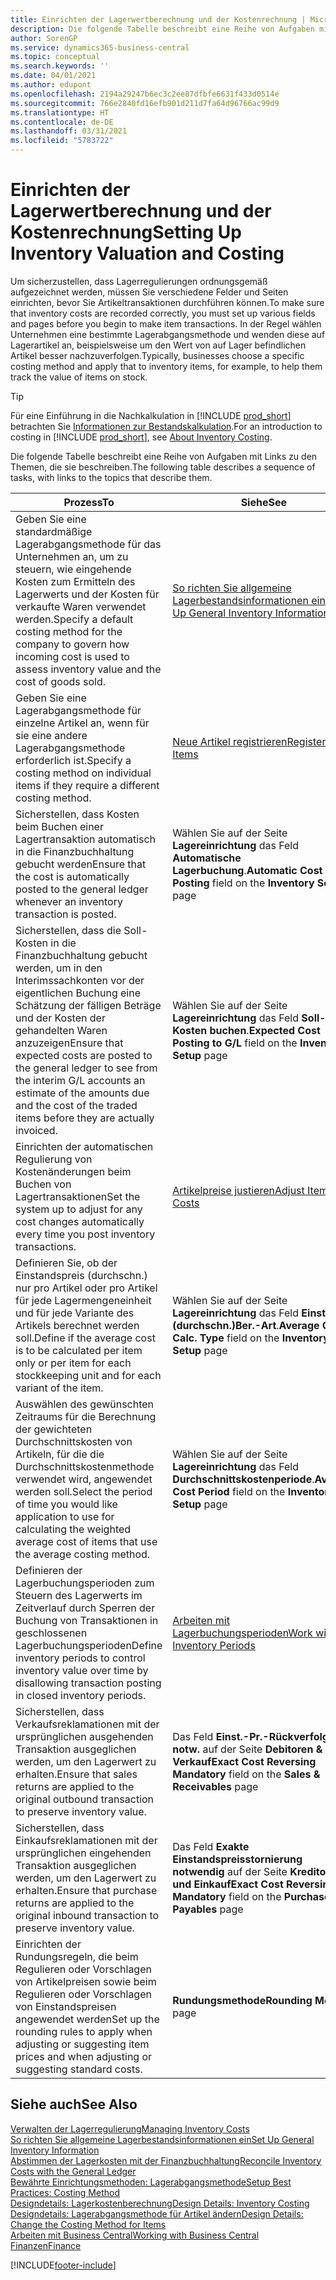 ```yaml
---
title: Einrichten der Lagerwertberechnung und der Kostenrechnung | Microsoft Docs
description: Die folgende Tabelle beschreibt eine Reihe von Aufgaben mit Links zu den Themen, die sie beschreiben..
author: SorenGP
ms.service: dynamics365-business-central
ms.topic: conceptual
ms.search.keywords: ''
ms.date: 04/01/2021
ms.author: edupont
ms.openlocfilehash: 2194a29247b6ec3c2ee87dfbfe6631f433d0514e
ms.sourcegitcommit: 766e2840fd16efb901d211d7fa64d96766ac99d9
ms.translationtype: HT
ms.contentlocale: de-DE
ms.lasthandoff: 03/31/2021
ms.locfileid: "5783722"
---
```

# <a name="setting-up-inventory-valuation-and-costing"></a><span data-ttu-id="9534d-103">Einrichten der Lagerwertberechnung und der Kostenrechnung</span><span class="sxs-lookup"><span data-stu-id="9534d-103">Setting Up Inventory Valuation and Costing</span></span>

<span data-ttu-id="9534d-104">Um sicherzustellen, dass Lagerregulierungen ordnungsgemäß aufgezeichnet werden, müssen Sie verschiedene Felder und Seiten einrichten, bevor Sie Artikeltransaktionen durchführen können.</span><span class="sxs-lookup"><span data-stu-id="9534d-104">To make sure that inventory costs are recorded correctly, you must set up various fields and pages before you begin to make item transactions.</span></span> <span data-ttu-id="9534d-105">In der Regel wählen Unternehmen eine bestimmte Lagerabgangsmethode und wenden diese auf Lagerartikel an, beispielsweise um den Wert von auf Lager befindlichen Artikel besser nachzuverfolgen.</span><span class="sxs-lookup"><span data-stu-id="9534d-105">Typically, businesses choose a specific costing method and apply that to inventory items, for example, to help them track the value of items on stock.</span></span>  

> [!TIP]
> <span data-ttu-id="9534d-106">Für eine Einführung in die Nachkalkulation in [!INCLUDE [prod_short](includes/prod_short.md)] betrachten Sie [Informationen zur Bestandskalkulation](finance-learn-about-costing.md).</span><span class="sxs-lookup"><span data-stu-id="9534d-106">For an introduction to costing in [!INCLUDE [prod_short](includes/prod_short.md)], see [About Inventory Costing](finance-learn-about-costing.md).</span></span>

<span data-ttu-id="9534d-107">Die folgende Tabelle beschreibt eine Reihe von Aufgaben mit Links zu den Themen, die sie beschreiben.</span><span class="sxs-lookup"><span data-stu-id="9534d-107">The following table describes a sequence of tasks, with links to the topics that describe them.</span></span>

|<span data-ttu-id="9534d-108">**Prozess**</span><span class="sxs-lookup"><span data-stu-id="9534d-108">**To**</span></span>|<span data-ttu-id="9534d-109">**Siehe**</span><span class="sxs-lookup"><span data-stu-id="9534d-109">**See**</span></span>|  
|------------|-------------|
|<span data-ttu-id="9534d-110">Geben Sie eine standardmäßige Lagerabgangsmethode für das Unternehmen an, um zu steuern, wie eingehende Kosten zum Ermitteln des Lagerwerts und der Kosten für verkaufte Waren verwendet werden.</span><span class="sxs-lookup"><span data-stu-id="9534d-110">Specify a default costing method for the company to govern how incoming cost is used to assess inventory value and the cost of goods sold.</span></span>|[<span data-ttu-id="9534d-111">So richten Sie allgemeine Lagerbestandsinformationen ein</span><span class="sxs-lookup"><span data-stu-id="9534d-111">Set Up General Inventory Information</span></span>](inventory-how-setup-general.md)|  
|<span data-ttu-id="9534d-112">Geben Sie eine Lagerabgangsmethode für einzelne Artikel an, wenn für sie eine andere Lagerabgangsmethode erforderlich ist.</span><span class="sxs-lookup"><span data-stu-id="9534d-112">Specify a costing method on individual items if they require a different costing method.</span></span>|[<span data-ttu-id="9534d-113">Neue Artikel registrieren</span><span class="sxs-lookup"><span data-stu-id="9534d-113">Register New Items</span></span>](inventory-how-register-new-items.md)|  
|<span data-ttu-id="9534d-114">Sicherstellen, dass Kosten beim Buchen einer Lagertransaktion automatisch in die Finanzbuchhaltung gebucht werden</span><span class="sxs-lookup"><span data-stu-id="9534d-114">Ensure that the cost is automatically posted to the general ledger whenever an inventory transaction is posted.</span></span>|<span data-ttu-id="9534d-115">Wählen Sie auf der Seite **Lagereinrichtung** das Feld **Automatische Lagerbuchung**.</span><span class="sxs-lookup"><span data-stu-id="9534d-115">**Automatic Cost Posting** field on the **Inventory Setup** page</span></span>|  
|<span data-ttu-id="9534d-116">Sicherstellen, dass die Soll-Kosten in die Finanzbuchhaltung gebucht werden, um in den Interimssachkonten vor der eigentlichen Buchung eine Schätzung der fälligen Beträge und der Kosten der gehandelten Waren anzuzeigen</span><span class="sxs-lookup"><span data-stu-id="9534d-116">Ensure that expected costs are posted to the general ledger to see from the interim G/L accounts an estimate of the amounts due and the cost of the traded items before they are actually invoiced.</span></span>|<span data-ttu-id="9534d-117">Wählen Sie auf der Seite **Lagereinrichtung** das Feld **Soll-Kosten buchen**.</span><span class="sxs-lookup"><span data-stu-id="9534d-117">**Expected Cost Posting to G/L** field on the **Inventory Setup** page</span></span>|  
|<span data-ttu-id="9534d-118">Einrichten der automatischen Regulierung von Kostenänderungen beim Buchen von Lagertransaktionen</span><span class="sxs-lookup"><span data-stu-id="9534d-118">Set the system up to adjust for any cost changes automatically every time you post inventory transactions.</span></span>|[<span data-ttu-id="9534d-119">Artikelpreise justieren</span><span class="sxs-lookup"><span data-stu-id="9534d-119">Adjust Item Costs</span></span>](inventory-how-adjust-item-costs.md)|  
|<span data-ttu-id="9534d-120">Definieren Sie, ob der Einstandspreis (durchschn.) nur pro Artikel oder pro Artikel für jede Lagermengeneinheit und für jede Variante des Artikels berechnet werden soll.</span><span class="sxs-lookup"><span data-stu-id="9534d-120">Define if the average cost is to be calculated per item only or per item for each stockkeeping unit and for each variant of the item.</span></span>|<span data-ttu-id="9534d-121">Wählen Sie auf der Seite **Lagereinrichtung** das Feld **Einst.-Pr.(durchschn.)Ber.-Art**.</span><span class="sxs-lookup"><span data-stu-id="9534d-121">**Average Cost Calc. Type** field on the **Inventory Setup** page</span></span>|  
|<span data-ttu-id="9534d-122">Auswählen des gewünschten Zeitraums für die Berechnung der gewichteten Durchschnittskosten von Artikeln, für die die Durchschnittskostenmethode verwendet wird, angewendet werden soll.</span><span class="sxs-lookup"><span data-stu-id="9534d-122">Select the period of time you would like application to use for calculating the weighted average cost of items that use the average costing method.</span></span>|<span data-ttu-id="9534d-123">Wählen Sie auf der Seite **Lagereinrichtung** das Feld **Durchschnittskostenperiode**.</span><span class="sxs-lookup"><span data-stu-id="9534d-123">**Average Cost Period** field on the **Inventory Setup** page</span></span>|  
|<span data-ttu-id="9534d-124">Definieren der Lagerbuchungsperioden zum Steuern des Lagerwerts im Zeitverlauf durch Sperren der Buchung von Transaktionen in geschlossenen Lagerbuchungsperioden</span><span class="sxs-lookup"><span data-stu-id="9534d-124">Define inventory periods to control inventory value over time by disallowing transaction posting in closed inventory periods.</span></span>|[<span data-ttu-id="9534d-125">Arbeiten mit Lagerbuchungsperioden</span><span class="sxs-lookup"><span data-stu-id="9534d-125">Work with Inventory Periods</span></span>](finance-how-to-work-with-inventory-periods.md)|  
|<span data-ttu-id="9534d-126">Sicherstellen, dass Verkaufsreklamationen mit der ursprünglichen ausgehenden Transaktion ausgeglichen werden, um den Lagerwert zu erhalten.</span><span class="sxs-lookup"><span data-stu-id="9534d-126">Ensure that sales returns are applied to the original outbound transaction to preserve inventory value.</span></span>|<span data-ttu-id="9534d-127">Das Feld **Einst.-Pr.-Rückverfolg. notw.** auf der Seite **Debitoren & Verkauf**</span><span class="sxs-lookup"><span data-stu-id="9534d-127">**Exact Cost Reversing Mandatory** field on the **Sales & Receivables** page</span></span>|  
|<span data-ttu-id="9534d-128">Sicherstellen, dass Einkaufsreklamationen mit der ursprünglichen eingehenden Transaktion ausgeglichen werden, um den Lagerwert zu erhalten.</span><span class="sxs-lookup"><span data-stu-id="9534d-128">Ensure that purchase returns are applied to the original inbound transaction to preserve inventory value.</span></span>|<span data-ttu-id="9534d-129">Das Feld **Exakte Einstandspreisstornierung notwendig** auf der Seite **Kreditoren und Einkauf**</span><span class="sxs-lookup"><span data-stu-id="9534d-129">**Exact Cost Reversing Mandatory** field on the **Purchases & Payables** page</span></span>|
|<span data-ttu-id="9534d-130">Einrichten der Rundungsregeln, die beim Regulieren oder Vorschlagen von Artikelpreisen sowie beim Regulieren oder Vorschlagen von Einstandspreisen angewendet werden</span><span class="sxs-lookup"><span data-stu-id="9534d-130">Set up the rounding rules to apply when adjusting or suggesting item prices and when adjusting or suggesting standard costs.</span></span>|<span data-ttu-id="9534d-131">**Rundungsmethode**</span><span class="sxs-lookup"><span data-stu-id="9534d-131">**Rounding Method** page</span></span>|  

## <a name="see-also"></a><span data-ttu-id="9534d-132">Siehe auch</span><span class="sxs-lookup"><span data-stu-id="9534d-132">See Also</span></span>

[<span data-ttu-id="9534d-133">Verwalten der Lagerregulierung</span><span class="sxs-lookup"><span data-stu-id="9534d-133">Managing Inventory Costs</span></span>](finance-manage-inventory-costs.md)  
[<span data-ttu-id="9534d-134">So richten Sie allgemeine Lagerbestandsinformationen ein</span><span class="sxs-lookup"><span data-stu-id="9534d-134">Set Up General Inventory Information</span></span>](inventory-how-setup-general.md)  
[<span data-ttu-id="9534d-135">Abstimmen der Lagerkosten mit der Finanzbuchhaltung</span><span class="sxs-lookup"><span data-stu-id="9534d-135">Reconcile Inventory Costs with the General Ledger</span></span>](finance-how-to-post-inventory-costs-to-the-general-ledger.md)  
[<span data-ttu-id="9534d-136">Bewährte Einrichtungsmethoden: Lagerabgangsmethode</span><span class="sxs-lookup"><span data-stu-id="9534d-136">Setup Best Practices: Costing Method</span></span>](setup-best-practices-costing-method.md)  
[<span data-ttu-id="9534d-137">Designdetails: Lagerkostenberechnung</span><span class="sxs-lookup"><span data-stu-id="9534d-137">Design Details: Inventory Costing</span></span>](design-details-inventory-costing.md)  
[<span data-ttu-id="9534d-138">Designdetails: Lagerabgangsmethode für Artikel ändern</span><span class="sxs-lookup"><span data-stu-id="9534d-138">Design Details: Change the Costing Method for Items</span></span>](design-details-changing-costing-methods.md)  
[<span data-ttu-id="9534d-139">Arbeiten mit Business Central</span><span class="sxs-lookup"><span data-stu-id="9534d-139">Working with Business Central</span></span>](ui-work-product.md)  
[<span data-ttu-id="9534d-140">Finanzen</span><span class="sxs-lookup"><span data-stu-id="9534d-140">Finance</span></span>](finance.md)  


[!INCLUDE[footer-include](includes/footer-banner.md)]